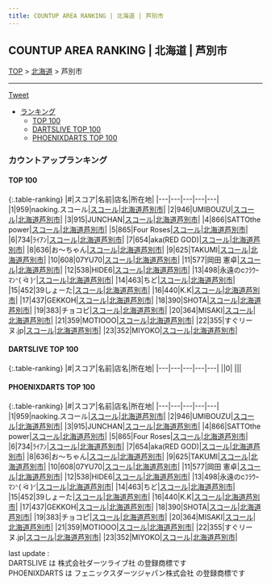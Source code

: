 ```yaml
---
title: COUNTUP AREA RANKING | 北海道 | 芦別市
---
```

## COUNTUP AREA RANKING | 北海道 | 芦別市

[TOP](/darts/rank/) > [北海道](/darts/rank/北海道/) > 芦別市

___

<a href="https://twitter.com/share?ref_src=twsrc%5Etfw" data-text="COUNTUP AREA RANKING | 北海道芦別市" class="twitter-share-button" data-hashtags="DARTSLIVE,PHOENIXDARTS,darts,ダーツ" data-show-count="false">Tweet</a>

* [ランキング](#カウントアップランキング)
    * [TOP 100](#top-100)
    * [DARTSLIVE TOP 100](#dartslive-top-100)
    * [PHOENIXDARTS TOP 100](#phoenixdarts-top-100)

### カウントアップランキング

#### TOP 100



{:.table-ranking}
|#|スコア|名前|店名|所在地|
|---|---|---|---|---|
|1|959|<span class="rank-name-pd">naoking.スコール</span>|<a href="https://vs.phoenixdarts.com/jp/shop/shopDetailInfo/s_42512?s_seq=42512">スコール</a>|<a href="/darts/rank/北海道/芦別市">北海道芦別市</a>|
|2|946|<span class="rank-name-pd">UMIBOUZU</span>|<a href="https://vs.phoenixdarts.com/jp/shop/shopDetailInfo/s_42512?s_seq=42512">スコール</a>|<a href="/darts/rank/北海道/芦別市">北海道芦別市</a>|
|3|915|<span class="rank-name-pd">JUNCHAN</span>|<a href="https://vs.phoenixdarts.com/jp/shop/shopDetailInfo/s_42512?s_seq=42512">スコール</a>|<a href="/darts/rank/北海道/芦別市">北海道芦別市</a>|
|4|866|<span class="rank-name-pd">SATTOthe power</span>|<a href="https://vs.phoenixdarts.com/jp/shop/shopDetailInfo/s_42512?s_seq=42512">スコール</a>|<a href="/darts/rank/北海道/芦別市">北海道芦別市</a>|
|5|865|<span class="rank-name-pd">Four Roses</span>|<a href="https://vs.phoenixdarts.com/jp/shop/shopDetailInfo/s_42512?s_seq=42512">スコール</a>|<a href="/darts/rank/北海道/芦別市">北海道芦別市</a>|
|6|734|<span class="rank-name-pd">ﾗｲｱﾝ</span>|<a href="https://vs.phoenixdarts.com/jp/shop/shopDetailInfo/s_42512?s_seq=42512">スコール</a>|<a href="/darts/rank/北海道/芦別市">北海道芦別市</a>|
|7|654|<span class="rank-name-pd">aka(RED GOD)</span>|<a href="https://vs.phoenixdarts.com/jp/shop/shopDetailInfo/s_42512?s_seq=42512">スコール</a>|<a href="/darts/rank/北海道/芦別市">北海道芦別市</a>|
|8|636|<span class="rank-name-pd">お～ちゃん</span>|<a href="https://vs.phoenixdarts.com/jp/shop/shopDetailInfo/s_42512?s_seq=42512">スコール</a>|<a href="/darts/rank/北海道/芦別市">北海道芦別市</a>|
|9|625|<span class="rank-name-pd">TAKUMI</span>|<a href="https://vs.phoenixdarts.com/jp/shop/shopDetailInfo/s_42512?s_seq=42512">スコール</a>|<a href="/darts/rank/北海道/芦別市">北海道芦別市</a>|
|10|608|<span class="rank-name-pd">07YU70</span>|<a href="https://vs.phoenixdarts.com/jp/shop/shopDetailInfo/s_42512?s_seq=42512">スコール</a>|<a href="/darts/rank/北海道/芦別市">北海道芦別市</a>|
|11|577|<span class="rank-name-pd">岡田 憲卓</span>|<a href="https://vs.phoenixdarts.com/jp/shop/shopDetailInfo/s_42512?s_seq=42512">スコール</a>|<a href="/darts/rank/北海道/芦別市">北海道芦別市</a>|
|12|538|<span class="rank-name-pd">HIDE6</span>|<a href="https://vs.phoenixdarts.com/jp/shop/shopDetailInfo/s_42512?s_seq=42512">スコール</a>|<a href="/darts/rank/北海道/芦別市">北海道芦別市</a>|
|13|498|<span class="rank-name-pd">永遠のcﾌﾗｳｰﾏﾝᐠ( ᐛ )ᐟ</span>|<a href="https://vs.phoenixdarts.com/jp/shop/shopDetailInfo/s_42512?s_seq=42512">スコール</a>|<a href="/darts/rank/北海道/芦別市">北海道芦別市</a>|
|14|463|<span class="rank-name-pd">ちど</span>|<a href="https://vs.phoenixdarts.com/jp/shop/shopDetailInfo/s_42512?s_seq=42512">スコール</a>|<a href="/darts/rank/北海道/芦別市">北海道芦別市</a>|
|15|452|<span class="rank-name-pd">39しょーた</span>|<a href="https://vs.phoenixdarts.com/jp/shop/shopDetailInfo/s_42512?s_seq=42512">スコール</a>|<a href="/darts/rank/北海道/芦別市">北海道芦別市</a>|
|16|440|<span class="rank-name-pd">K.K</span>|<a href="https://vs.phoenixdarts.com/jp/shop/shopDetailInfo/s_42512?s_seq=42512">スコール</a>|<a href="/darts/rank/北海道/芦別市">北海道芦別市</a>|
|17|437|<span class="rank-name-pd">GEKKOH</span>|<a href="https://vs.phoenixdarts.com/jp/shop/shopDetailInfo/s_42512?s_seq=42512">スコール</a>|<a href="/darts/rank/北海道/芦別市">北海道芦別市</a>|
|18|390|<span class="rank-name-pd">SHOTA</span>|<a href="https://vs.phoenixdarts.com/jp/shop/shopDetailInfo/s_42512?s_seq=42512">スコール</a>|<a href="/darts/rank/北海道/芦別市">北海道芦別市</a>|
|19|383|<span class="rank-name-pd">チョコピ</span>|<a href="https://vs.phoenixdarts.com/jp/shop/shopDetailInfo/s_42512?s_seq=42512">スコール</a>|<a href="/darts/rank/北海道/芦別市">北海道芦別市</a>|
|20|364|<span class="rank-name-pd">MISAKI</span>|<a href="https://vs.phoenixdarts.com/jp/shop/shopDetailInfo/s_42512?s_seq=42512">スコール</a>|<a href="/darts/rank/北海道/芦別市">北海道芦別市</a>|
|21|359|<span class="rank-name-pd">MOTIOOO</span>|<a href="https://vs.phoenixdarts.com/jp/shop/shopDetailInfo/s_42512?s_seq=42512">スコール</a>|<a href="/darts/rank/北海道/芦別市">北海道芦別市</a>|
|22|355|<span class="rank-name-pd">すぐリーヌ.jp</span>|<a href="https://vs.phoenixdarts.com/jp/shop/shopDetailInfo/s_42512?s_seq=42512">スコール</a>|<a href="/darts/rank/北海道/芦別市">北海道芦別市</a>|
|23|352|<span class="rank-name-pd">MIYOKO</span>|<a href="https://vs.phoenixdarts.com/jp/shop/shopDetailInfo/s_42512?s_seq=42512">スコール</a>|<a href="/darts/rank/北海道/芦別市">北海道芦別市</a>|


#### DARTSLIVE TOP 100



{:.table-ranking}
|#|スコア|名前|店名|所在地|
|---|---|---|---|---|
||0|<span class="rank-name-dl"> </span>|<a href=""></a>|<a href="/darts/rank//"></a>|


#### PHOENIXDARTS TOP 100



{:.table-ranking}
|#|スコア|名前|店名|所在地|
|---|---|---|---|---|
|1|959|<span class="rank-name-pd">naoking.スコール</span>|<a href="https://vs.phoenixdarts.com/jp/shop/shopDetailInfo/s_42512?s_seq=42512">スコール</a>|<a href="/darts/rank/北海道/芦別市">北海道芦別市</a>|
|2|946|<span class="rank-name-pd">UMIBOUZU</span>|<a href="https://vs.phoenixdarts.com/jp/shop/shopDetailInfo/s_42512?s_seq=42512">スコール</a>|<a href="/darts/rank/北海道/芦別市">北海道芦別市</a>|
|3|915|<span class="rank-name-pd">JUNCHAN</span>|<a href="https://vs.phoenixdarts.com/jp/shop/shopDetailInfo/s_42512?s_seq=42512">スコール</a>|<a href="/darts/rank/北海道/芦別市">北海道芦別市</a>|
|4|866|<span class="rank-name-pd">SATTOthe power</span>|<a href="https://vs.phoenixdarts.com/jp/shop/shopDetailInfo/s_42512?s_seq=42512">スコール</a>|<a href="/darts/rank/北海道/芦別市">北海道芦別市</a>|
|5|865|<span class="rank-name-pd">Four Roses</span>|<a href="https://vs.phoenixdarts.com/jp/shop/shopDetailInfo/s_42512?s_seq=42512">スコール</a>|<a href="/darts/rank/北海道/芦別市">北海道芦別市</a>|
|6|734|<span class="rank-name-pd">ﾗｲｱﾝ</span>|<a href="https://vs.phoenixdarts.com/jp/shop/shopDetailInfo/s_42512?s_seq=42512">スコール</a>|<a href="/darts/rank/北海道/芦別市">北海道芦別市</a>|
|7|654|<span class="rank-name-pd">aka(RED GOD)</span>|<a href="https://vs.phoenixdarts.com/jp/shop/shopDetailInfo/s_42512?s_seq=42512">スコール</a>|<a href="/darts/rank/北海道/芦別市">北海道芦別市</a>|
|8|636|<span class="rank-name-pd">お～ちゃん</span>|<a href="https://vs.phoenixdarts.com/jp/shop/shopDetailInfo/s_42512?s_seq=42512">スコール</a>|<a href="/darts/rank/北海道/芦別市">北海道芦別市</a>|
|9|625|<span class="rank-name-pd">TAKUMI</span>|<a href="https://vs.phoenixdarts.com/jp/shop/shopDetailInfo/s_42512?s_seq=42512">スコール</a>|<a href="/darts/rank/北海道/芦別市">北海道芦別市</a>|
|10|608|<span class="rank-name-pd">07YU70</span>|<a href="https://vs.phoenixdarts.com/jp/shop/shopDetailInfo/s_42512?s_seq=42512">スコール</a>|<a href="/darts/rank/北海道/芦別市">北海道芦別市</a>|
|11|577|<span class="rank-name-pd">岡田 憲卓</span>|<a href="https://vs.phoenixdarts.com/jp/shop/shopDetailInfo/s_42512?s_seq=42512">スコール</a>|<a href="/darts/rank/北海道/芦別市">北海道芦別市</a>|
|12|538|<span class="rank-name-pd">HIDE6</span>|<a href="https://vs.phoenixdarts.com/jp/shop/shopDetailInfo/s_42512?s_seq=42512">スコール</a>|<a href="/darts/rank/北海道/芦別市">北海道芦別市</a>|
|13|498|<span class="rank-name-pd">永遠のcﾌﾗｳｰﾏﾝᐠ( ᐛ )ᐟ</span>|<a href="https://vs.phoenixdarts.com/jp/shop/shopDetailInfo/s_42512?s_seq=42512">スコール</a>|<a href="/darts/rank/北海道/芦別市">北海道芦別市</a>|
|14|463|<span class="rank-name-pd">ちど</span>|<a href="https://vs.phoenixdarts.com/jp/shop/shopDetailInfo/s_42512?s_seq=42512">スコール</a>|<a href="/darts/rank/北海道/芦別市">北海道芦別市</a>|
|15|452|<span class="rank-name-pd">39しょーた</span>|<a href="https://vs.phoenixdarts.com/jp/shop/shopDetailInfo/s_42512?s_seq=42512">スコール</a>|<a href="/darts/rank/北海道/芦別市">北海道芦別市</a>|
|16|440|<span class="rank-name-pd">K.K</span>|<a href="https://vs.phoenixdarts.com/jp/shop/shopDetailInfo/s_42512?s_seq=42512">スコール</a>|<a href="/darts/rank/北海道/芦別市">北海道芦別市</a>|
|17|437|<span class="rank-name-pd">GEKKOH</span>|<a href="https://vs.phoenixdarts.com/jp/shop/shopDetailInfo/s_42512?s_seq=42512">スコール</a>|<a href="/darts/rank/北海道/芦別市">北海道芦別市</a>|
|18|390|<span class="rank-name-pd">SHOTA</span>|<a href="https://vs.phoenixdarts.com/jp/shop/shopDetailInfo/s_42512?s_seq=42512">スコール</a>|<a href="/darts/rank/北海道/芦別市">北海道芦別市</a>|
|19|383|<span class="rank-name-pd">チョコピ</span>|<a href="https://vs.phoenixdarts.com/jp/shop/shopDetailInfo/s_42512?s_seq=42512">スコール</a>|<a href="/darts/rank/北海道/芦別市">北海道芦別市</a>|
|20|364|<span class="rank-name-pd">MISAKI</span>|<a href="https://vs.phoenixdarts.com/jp/shop/shopDetailInfo/s_42512?s_seq=42512">スコール</a>|<a href="/darts/rank/北海道/芦別市">北海道芦別市</a>|
|21|359|<span class="rank-name-pd">MOTIOOO</span>|<a href="https://vs.phoenixdarts.com/jp/shop/shopDetailInfo/s_42512?s_seq=42512">スコール</a>|<a href="/darts/rank/北海道/芦別市">北海道芦別市</a>|
|22|355|<span class="rank-name-pd">すぐリーヌ.jp</span>|<a href="https://vs.phoenixdarts.com/jp/shop/shopDetailInfo/s_42512?s_seq=42512">スコール</a>|<a href="/darts/rank/北海道/芦別市">北海道芦別市</a>|
|23|352|<span class="rank-name-pd">MIYOKO</span>|<a href="https://vs.phoenixdarts.com/jp/shop/shopDetailInfo/s_42512?s_seq=42512">スコール</a>|<a href="/darts/rank/北海道/芦別市">北海道芦別市</a>|


<div class="footer border-top border-gray-light mt-5 pt-3 text-right text-gray">
    last update : <span style="font-weight: italic" id="foot_last_modified"></span><br />
    DARTSLIVE は 株式会社ダーツライブ社 の登録商標です<br />
    PHOENIXDARTS は フェニックスダーツジャパン株式会社 の登録商標です<br />
</div>

<script src="https://cdnjs.cloudflare.com/ajax/libs/jquery.tablesorter/2.31.3/js/jquery.tablesorter.min.js" integrity="sha512-qzgd5cYSZcosqpzpn7zF2ZId8f/8CHmFKZ8j7mU4OUXTNRd5g+ZHBPsgKEwoqxCtdQvExE5LprwwPAgoicguNg==" crossorigin="anonymous" referrerpolicy="no-referrer"></script>
<link rel="stylesheet" href="https://cdnjs.cloudflare.com/ajax/libs/jquery.tablesorter/2.31.3/css/theme.default.min.css" integrity="sha512-wghhOJkjQX0Lh3NSWvNKeZ0ZpNn+SPVXX1Qyc9OCaogADktxrBiBdKGDoqVUOyhStvMBmJQ8ZdMHiR3wuEq8+w==" crossorigin="anonymous" referrerpolicy="no-referrer" />
<script>
$(function() {
    $(".table-ranking").tablesorter({sortList:[[0, 0]]});
    $("#foot_last_modified").text(formatDate(new Date(document.lastModified), 'yyyy-MM-dd HH:mm:ss'));
});
</script>

<script async src="https://platform.twitter.com/widgets.js" charset="utf-8"></script>